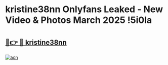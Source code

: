 # kristine38nn Onlyfans Leaked - New Video & Photos March 2025 !5i0la

# <h2><a href="https://n37xch.iuczelnia.edu.pl?title=kristine38nn&ref=5i0la">🔗👉 🔴 kristine38nn</a></h2>

[![acn](https://github.com/user-attachments/assets/0f9c940e-d8b0-45ae-aac7-cd30a18b3e1c)](https://n37xch.iuczelnia.edu.pl?title=kristine38nn&ref=5i0la)

